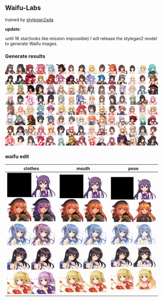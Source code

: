 ## Waifu-Labs

trained by [stylegan2ada](https://github.com/NVlabs/stylegan2-ada-pytorch)

**update**:

until 1K star(looks like mission impossible) I will release the stylegan2 model to generate Waifu images.

### Generate results

![generate results](./src/waifu_labs.png)

### waifu edit

|  clothes   | mouth  |pose  |
|  ----  | ----  |----  |
| ![clothes](./src/clothes.png)  | ![mouth](./src/mouth.png) | ![pose](./src/pose.png)|
